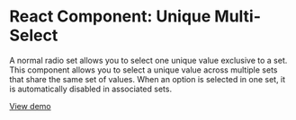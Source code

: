 # React Component: Unique Multi-Select

A normal radio set allows you to select one unique value exclusive to a set.
This component allows you to select a unique value across multiple sets that share the same set of values. When an option is selected in one set, it is automatically disabled in associated sets.

[View demo](http://dogsghost.github.io/rc-unique-multi-select)
